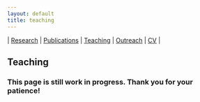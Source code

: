 ```yaml
---
layout: default
title: teaching
---
```


| [Research](./research.html)          | [Publications](./publications.html)            | [Teaching](./teaching.html)   |  [Outreach](./outreach.html)         | [CV](./vita.html)     |


## Teaching
### This page is still work in progress. Thank you for your patience!
